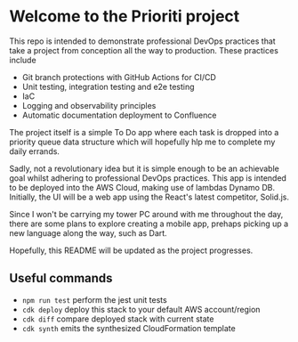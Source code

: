 # Welcome to the Prioriti project

This repo is intended to demonstrate professional DevOps practices that take a project from conception all the way to production.
These practices include

- Git branch protections with GitHub Actions for CI/CD
- Unit testing, integration testing and e2e testing
- IaC
- Logging and observability principles
- Automatic documentation deployment to Confluence

The project itself is a simple To Do app where each task is dropped into a priority queue data structure which will hopefully hlp me to complete my daily errands.

Sadly, not a revolutionary idea but it is simple enough to be an achievable goal whilst adhering to professional DevOps practices. This app is intended to be deployed into the AWS Cloud, making use of lambdas Dynamo DB. Initially, the UI will be a web app using the React's latest competitor, Solid.js.

Since I won't be carrying my tower PC around with me throughout the day, there are some plans to explore creating a mobile app, prehaps picking up a new language along the way, such as Dart.

Hopefully, this README will be updated as the project progresses.

## Useful commands

- `npm run test` perform the jest unit tests
- `cdk deploy` deploy this stack to your default AWS account/region
- `cdk diff` compare deployed stack with current state
- `cdk synth` emits the synthesized CloudFormation template
